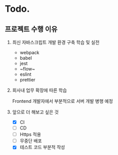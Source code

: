 # Todo.

## 프로젝트 수행 이유

1. 최신 자바스크립트 개발 환경 구축 학습 및 실전

	- webpack
	- babel
	- jest
	- ~flow~
	- eslint
	- prettier

2. 회사내 업무 확장에 따른 학습

	Frontend 개발자에서 부분적으로 서버 개발 병행 예정

3. 앞으로 더 해보고 싶은 것

	- [x] CI
	- [ ] CD
	- [ ] Https 적용
	- [ ] 무중단 배포
	- [x] 테스트 코드 부분적 작성